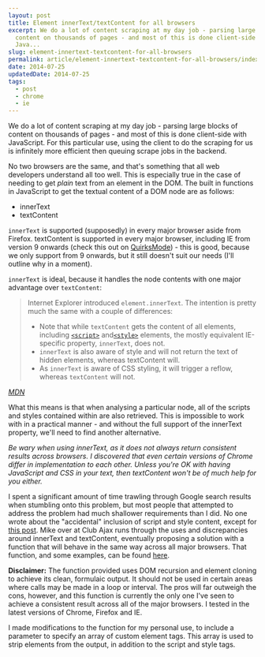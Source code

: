 ```yaml
---
layout: post
title: Element innerText/textContent for all browsers
excerpt: We do a lot of content scraping at my day job - parsing large blocks of
  content on thousands of pages - and most of this is done client-side with
  Java...
slug: element-innertext-textcontent-for-all-browsers
permalink: article/element-innertext-textcontent-for-all-browsers/index.html
date: 2014-07-25
updatedDate: 2014-07-25
tags:
  - post
  - chrome
  - ie
---
```


We do a lot of content scraping at my day job - parsing large blocks of content on thousands of pages - and most of this is done client-side with JavaScript. For this particular use, using the client to do the scraping for us is infinitely more efficient then queuing scrape jobs in the backend.

No two browsers are the same, and that's something that all web developers understand all too well. This is especially true in the case of needing to get _plain_ text from an element in the DOM. The built in functions in JavaScript to get the textual content of a DOM node are as follows:

*   innerText
*   textContent

`innerText` is supported (supposedly) in every major browser aside from Firefox. textContent is supported in every major browser, including IE from version 9 onwards (check this out on [QuirksMode](http://www.quirksmode.org/dom/w3c_html.html#t04)) - this is good, because we only support from 9 onwards, but it still doesn't suit our needs (I'll outline why in a moment).

`innerText` is ideal, because it handles the node contents with one major advantage over `textContent`:

> Internet Explorer introduced `element.innerText`. The intention is pretty much the same with a couple of differences:
>
>  *  Note that while `textContent` gets the content of all elements, including [`<script>`](https://developer.mozilla.org/en-US/docs/Web/HTML/Element/script "The HTML <script> element is used to embed or reference an executable script within an HTML or XHTML document.") and[`<style>`](https://developer.mozilla.org/en-US/docs/Web/HTML/Element/style "The HTML <style> element contains style information for a document, or a part of document. The specific style information is contained inside of this element, usually in the CSS.") elements, the mostly equivalent IE-specific property, `innerText`, does not.
>  * `innerText` is also aware of style and will not return the text of hidden elements, whereas textContent will.
>  * As `innerText` is aware of CSS styling, it will trigger a reflow, whereas `textContent` will not.

_[MDN](https://developer.mozilla.org/en-US/docs/Web/API/Node.textContent#Differences_from_innerText)_

What this means is that when analysing a particular node, all of the scripts and styles contained within are also retrieved. This is impossible to work with in a practical manner - and without the full support of the innerText property, we'll need to find another alternative.

_Be wary when using innerText, as it does not always return consistent results across browsers. I discovered that even certain versions of Chrome differ in implementation to each other. Unless you're OK with having JavaScript and CSS in your text, then textContent won't be of much help for you either._

I spent a significant amount of time trawling through Google search results when stumbling onto this problem, but most people that attempted to address the problem had much shallower requirements than I did. No one wrote about the "accidental" inclusion of script and style content, except for [this post](http://clubajax.org/plain-text-vs-innertext-vs-textcontent/). Mike over at Club Ajax runs through the uses and discrepancies around innerText and textContent, eventually proposing a solution with a function that will behave in the same way across all major browsers. That function, and some examples, can be found [here](http://clubajax.org/examples/plain-text-vs-textcontent-vs-innertext/).

**Disclaimer:** The function provided uses DOM recursion and element cloning to achieve its clean, formulaic output. It should not be used in certain areas where calls may be made in a loop or interval. The pros will far outweigh the cons, however, and this function is currently the only one I've seen to achieve a consistent result across all of the major browsers. I tested in the latest versions of Chrome, Firefox and IE.

I made modifications to the function for my personal use, to include a parameter to specify an array of custom element tags. This array is used to strip elements from the output, in addition to the script and style tags.
